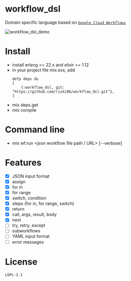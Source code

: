 # workflow_dsl
Domain specific language based on [`Google Cloud Workflows`](https://cloud.google.com/workflows/docs/reference/syntax)

![workflow_dsl_demo](https://user-images.githubusercontent.com/822394/146069349-a3f237c2-b8c2-4d5c-ba69-32ccdaa7b7ec.gif)
    
# Install
- install erlang >= 22.x and elixir >= 1.12
- in your project file mix.exs, add
    ```
    defp deps do
    [
        {:workflow_dsl, git: "https://github.com/rizki96/workflow_dsl.git"},
    ]
    ```
- mix deps.get
- mix compile

# Command line
- mix wf.run <json workflow file path / URL> [--verbose]

# Features
- [x] JSON input format
- [x] assign
- [x] for in
- [x] for range
- [x] switch, condition
- [x] steps (for in, for range, switch)
- [x] return
- [x] call, args, result, body
- [x] next
- [ ] try, retry, except
- [ ] subworkflows
- [ ] YAML input format
- [ ] error messages

# License
    LGPL-2.1
